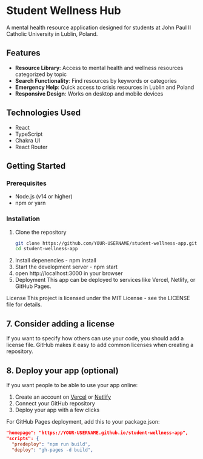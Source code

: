 
# Student Wellness Hub

A mental health resource application designed for students at John Paul II Catholic University in Lublin, Poland.

## Features

- **Resource Library**: Access to mental health and wellness resources categorized by topic
- **Search Functionality**: Find resources by keywords or categories
- **Emergency Help**: Quick access to crisis resources in Lublin and Poland
- **Responsive Design**: Works on desktop and mobile devices

## Technologies Used

- React
- TypeScript
- Chakra UI
- React Router

## Getting Started

### Prerequisites

- Node.js (v14 or higher)
- npm or yarn

### Installation

1. Clone the repository
   ```bash
   git clone https://github.com/YOUR-USERNAME/student-wellness-app.git
   cd student-wellness-app
2. Install depenencies - npm install
3. Start the development server - npm start
4. open http://localhost:3000 in your browser
5.   Deployment
This app can be deployed to services like Vercel, Netlify, or GitHub Pages.

License
This project is licensed under the MIT License - see the LICENSE file for details.

  
## 7. Consider adding a license

If you want to specify how others can use your code, you should add a license file. GitHub makes it easy to add common licenses when creating a repository.

## 8. Deploy your app (optional)

If you want people to be able to use your app online:

1. Create an account on [Vercel](https://vercel.com/) or [Netlify](https://www.netlify.com/)
2. Connect your GitHub repository
3. Deploy your app with a few clicks

For GitHub Pages deployment, add this to your package.json:

```json
"homepage": "https://YOUR-USERNAME.github.io/student-wellness-app",
"scripts": {
  "predeploy": "npm run build",
  "deploy": "gh-pages -d build",

